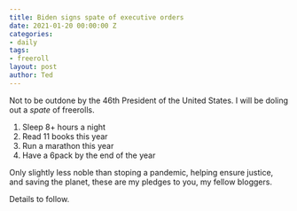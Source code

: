 ```yaml
---
title: Biden signs spate of executive orders
date: 2021-01-20 00:00:00 Z
categories:
- daily
tags:
- freeroll
layout: post
author: Ted
---
```


Not to be outdone by the 46th President of the United States. I will be doling out a _spate_ of freerolls.

1. Sleep 8+ hours a night
1. Read 11 books this year
1. Run a marathon this year
1. Have a 6pack by the end of the year

Only slightly less noble than stoping a pandemic, helping ensure justice, and saving the planet, these are my pledges to you, my fellow bloggers. 

Details to follow.
